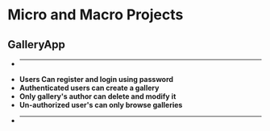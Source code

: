 # Micro and Macro Projects

## GalleryApp

- ****
- **Users Can register and login using password**
- **Authenticated users can create a gallery**
- **Only gallery's author can delete and modify it**
- **Un-authorized user's can only browse galleries**
- ****

